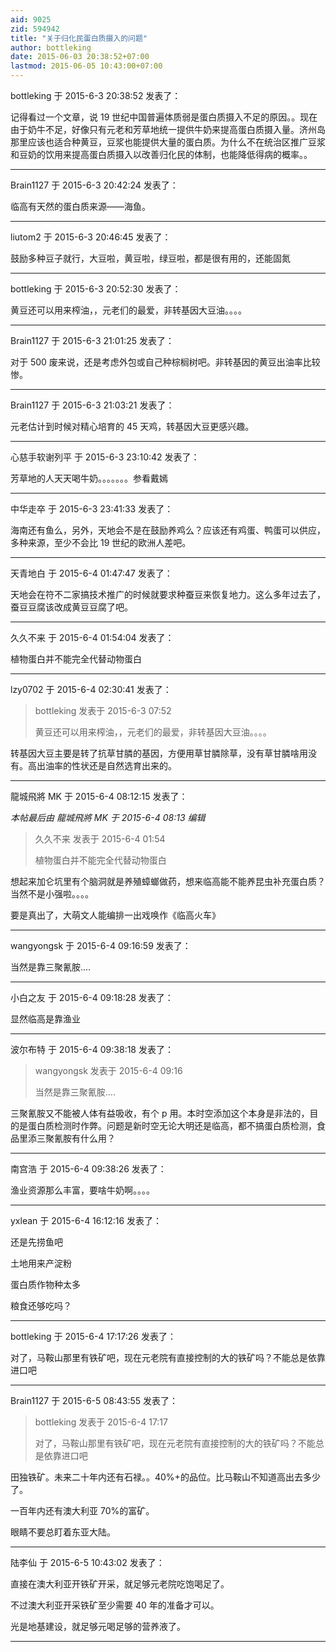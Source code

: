 ```yaml
---
aid: 9025
zid: 594942
title: "关于归化民蛋白质摄入的问题"
author: bottleking
date: 2015-06-03 20:38:52+07:00
lastmod: 2015-06-05 10:43:00+07:00
---
```


bottleking 于 2015-6-3 20:38:52 发表了：

记得看过一个文章，说 19 世纪中国普遍体质弱是蛋白质摄入不足的原因。。现在由于奶牛不足，好像只有元老和芳草地统一提供牛奶来提高蛋白质摄入量。济州岛那里应该也适合种黄豆，豆浆也能提供大量的蛋白质。为什么不在统治区推广豆浆和豆奶的饮用来提高蛋白质摄入以改善归化民的体制，也能降低得病的概率。。

---

Brain1127 于 2015-6-3 20:42:24 发表了：

临高有天然的蛋白质来源——海鱼。

---

liutom2 于 2015-6-3 20:46:45 发表了：

鼓励多种豆子就行，大豆啦，黄豆啦，绿豆啦，都是很有用的，还能固氮

---

bottleking 于 2015-6-3 20:52:30 发表了：

黄豆还可以用来榨油，，元老们的最爱，非转基因大豆油。。。。

---

Brain1127 于 2015-6-3 21:01:25 发表了：

对于 500 废来说，还是考虑外包或自己种棕榈树吧。非转基因的黄豆出油率比较惨。

---

Brain1127 于 2015-6-3 21:03:21 发表了：

元老估计到时候对精心培育的 45 天鸡，转基因大豆更感兴趣。

---

心慈手软谢列平 于 2015-6-3 23:10:42 发表了：

芳草地的人天天喝牛奶。。。。。。。参看戴嫣

---

中华走卒 于 2015-6-3 23:41:33 发表了：

海南还有鱼么，另外，天地会不是在鼓励养鸡么？应该还有鸡蛋、鸭蛋可以供应，多种来源，至少不会比 19 世纪的欧洲人差吧。

---

天青地白 于 2015-6-4 01:47:47 发表了：

天地会在符不二家搞技术推广的时候就要求种蚕豆来恢复地力。这么多年过去了，蚕豆豆腐该改成黄豆豆腐了吧。

---

久久不来 于 2015-6-4 01:54:04 发表了：

植物蛋白并不能完全代替动物蛋白

---

lzy0702 于 2015-6-4 02:30:41 发表了：

> bottleking 发表于 2015-6-3 07:52
>
> 黄豆还可以用来榨油，，元老们的最爱，非转基因大豆油。。。。

转基因大豆主要是转了抗草甘膦的基因，方便用草甘膦除草，没有草甘膦啥用没有。高出油率的性状还是自然选育出来的。

---

龍城飛將 MK 于 2015-6-4 08:12:15 发表了：

_本帖最后由 龍城飛將 MK 于 2015-6-4 08:13 编辑_

> 久久不来 发表于 2015-6-4 01:54
>
> 植物蛋白并不能完全代替动物蛋白

想起来加仑坑里有个脑洞就是养殖蟑螂做药，想来临高能不能养昆虫补充蛋白质？当然不是小强啦。。。。

要是真出了，大萌文人能编排一出戏唤作《临高火车》

---

wangyongsk 于 2015-6-4 09:16:59 发表了：

当然是靠三聚氰胺....

---

小白之友 于 2015-6-4 09:18:28 发表了：

显然临高是靠渔业

---

波尔布特 于 2015-6-4 09:38:18 发表了：

> wangyongsk 发表于 2015-6-4 09:16
>
> 当然是靠三聚氰胺....

三聚氰胺又不能被人体有益吸收，有个 p 用。本时空添加这个本身是非法的，目的是蛋白质检测时作弊。问题是新时空无论大明还是临高，都不搞蛋白质检测，食品里添三聚氰胺有什么用？

---

南宫浩 于 2015-6-4 09:38:26 发表了：

渔业资源那么丰富，要啥牛奶啊。。。。

---

yxlean 于 2015-6-4 16:12:16 发表了：

还是先捞鱼吧

土地用来产淀粉

蛋白质作物种太多

粮食还够吃吗？

---

bottleking 于 2015-6-4 17:17:26 发表了：

对了，马鞍山那里有铁矿吧，现在元老院有直接控制的大的铁矿吗？不能总是依靠进口吧

---

Brain1127 于 2015-6-5 08:43:55 发表了：

> bottleking 发表于 2015-6-4 17:17
>
> 对了，马鞍山那里有铁矿吧，现在元老院有直接控制的大的铁矿吗？不能总是依靠进口吧

田独铁矿。未来二十年内还有石禄。。40%+的品位。比马鞍山不知道高出去多少了。

一百年内还有澳大利亚 70%的富矿。

眼睛不要总盯着东亚大陆。

---

陆李仙 于 2015-6-5 10:43:02 发表了：

直接在澳大利亚开铁矿开采，就足够元老院吃饱喝足了。

不过澳大利亚开采铁矿至少需要 40 年的准备才可以。

光是地基建设，就足够元喝足够的营养液了。

---
